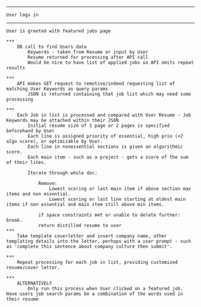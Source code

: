 

**************************************************************************************

    User logs in

***
    User is greeted with featured jobs page

    ***
        DB call to find Users data
            Keywords - taken from Resume or input by User
            Resume returned for processing after API call
            Would be nice to have list of applied jobs so API omits repeat results

    ***
        API makes GET request to remotive/indeed requesting list of matching User Keywords as query params
            JSON is returned containing that job list which may need some processing

    ***
        Each Job in list is processed and compared with User Resume - Job Keywords may be attached within their JSON
            Initial resume size of 1 page or 2 pages is specified beforehand by User
            Each line is assigned priority of essential, high prio (+2 algo score), or optimizable by User.
            Each line in nonessential sections is given an algorithmic score.
            Each main item - such as a project - gets a score of the sum of their lines.

            Iterate through whole doc:

                Remove:
                    Lowest scoring or last main item if above section max items and non essential.
                    Lowest scoring or last line starting at oldest main items if non essential and main item still above min items.

                if space constraints met or unable to delete further: break.
                return distilled resume to user
    ***
        Take template coverletter and insert company name, other templating details into the letter, perhaps with a user prompt - such as 'complete this sentence about company culture then submit'.

    ***
        Repeat processing for each job in list, providing customized resume/cover letter.

    ***
        ALTERNATIVELY
            Only run this process when User clicked on a featured job. Have users job search params be a combination of the words used in their resume


